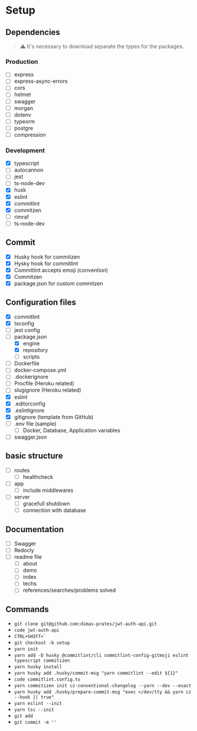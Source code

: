 # Setup
## Dependencies
> :warning: It's necessary to download separate the types for the packages.
### Production
- [ ] express
- [ ] express-async-errors
- [ ] cors
- [ ] helmet
- [ ] swagger
- [ ] morgan
- [ ] dotenv
- [ ] typeorm
- [ ] postgre
- [ ] compression
### Development
- [X] typescript
- [ ] autocannon
- [ ] jest
- [ ] ts-node-dev
- [X] husk
- [x] eslint
- [x] commitlint
- [x] commitzen
- [ ] rimraf
- [ ] ts-node-dev
## Commit
- [X] Husky hook for commitzen
- [X] Hysky hook for commitlint
- [X] Commitlint accepts emoji (convention)
- [X] Commitzen
- [X] package.json for custom commitzen
## Configuration files
- [X] commitlint
- [X] tsconfig
- [ ] jest config
- [ ] package.json
  - [X] engine
  - [X] repository
  - [ ] scripts
- [ ] Dockerfile
- [ ] docker-compose.yml
- [ ] .dockerignore
- [ ] Procfile (Heroku related)
- [ ] slugignore (Heroku related)
- [X] eslint
- [X] .editorconfig
- [X] .eslintignore
- [X] gitignore (template from GitHub)
- [ ] .env file (sample)
  - [ ] Docker, Database, Application variables
- [ ] swagger.json
## basic structure
- [ ] routes
  - [ ] healthcheck
- [ ] app
  - [ ] include middlewares
- [ ] server
  - [ ] gracefull shutdown
  - [ ] connection with database
## Documentation
- [ ] Swagger
- [ ] Redocly
- [ ] readme file
  - [ ] about
  - [ ] demo
  - [ ] index
  - [ ] techs
  - [ ] references/searches/problems solved

## Commands
* ```git clone git@github.com:dimas-prates/jwt-auth-api.git```
* ```code jwt-auth-api```
* ```CTRL+SHIFT+` ```
* ```git checkout -b setup```
* ```yarn init```
* ```yarn add -D husky @commitlint/cli commitlint-config-gitmoji eslint typescript commitizen```
* ```yarn husky install```
* ```yarn husky add .husky/commit-msg "yarn commitlint --edit ${1}"```
* ```code commitlint.config.ts```
* ```yarn commitizen init cz-conventional-changelog --yarn --dev --exact```
* ```yarn husky add .husky/prepare-commit-msg "exec </dev/tty && yarn cz --hook || true"```
* ```yarn eslint --init```
* ```yarn tsc --init```
* ```git add```
* ```git commit -m ''```